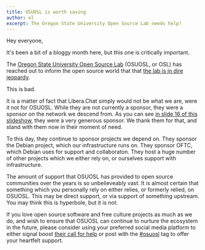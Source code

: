 ```yaml
---
title: OSUOSL is worth saving
author: el
excerpt: The Oregon State University Open Source Lab needs help!
---
```


Hey everyone,

It's been a bit of a bloggy month here, but this one is critically important.

The [Oregon State University Open Source Lab][osuosl] (OSUOSL, or OSL) has
reached out to inform the open source world that that
[the lab is in dire jeopardy][blog].

This is bad.

It is a matter of fact that Libera.Chat simply would not be what we are, were
it not for OSUOSL. While they are not currently a sponsor, they were a sponsor
on the network we descend from. As you can see
[in slide 16 of this slideshow][slideshow], they were a very generous sponsor.
We thank them for that, and stand with them now in their moment of need.

To this day, they continue to sponsor projects we depend on. They sponsor the
Debian project, which our infrastructure runs on. They sponsor OFTC, which
Debian uses for support and collaboraton. They host a huge number of other
projects which we either rely on, or ourselves support with infrastructure.

The amount of support that OSUOSL has provided to open source communities over
the years is so unbelieveably vast. It is almost certain that something which
you personally rely on either relies, or formerly relied, on OSUOSL. This may
be direct support, or via support of something upstream. You may think this is
hyperbole, but it is not.

If you love open source software and free culture projects as much as we do,
and wish to ensure that OSUOSL can continue to nurture the ecosystem in the
future, please consider using your preferred social media platform to
either signal boost [their call for help][fedi] or post with the
[#osuosl][tag] tag to offer your heartfelt support.

[osuosl]: https://osuosl.org/
[blog]: https://osuosl.org/blog/osl-future/
[slideshow]: https://slideplayer.com/slide/11141073/
[fedi]: https://fosstodon.org/@osuosl/114428457022577758
[tag]: https://fosstodon.org/tags/osuosl
